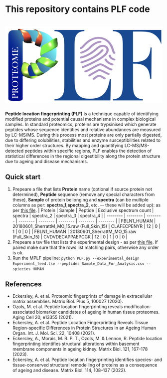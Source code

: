 # This repository contains PLF code

# ![Protein Locational Fingerprinter](assets/images/PLF.png) 
**Peptide location fingerprinting (PLF)** is a technique capable of identifying modified proteins and potential causal mechanisms in complex biological samples. In standard proteomics, proteins are trypsinised which generate peptides whose sequence identities and relative abundances are measured by LC-MS/MS. During this process most proteins are only partially digested, due to differing solubilities, stabilities and enzyme susceptibilities related to their higher order structures. By mapping and quantifying LC-MS/MS-detected peptides within specific regions, PLF enables the detection of statistical differences in the regional digestibility along the protein structure due to ageing and disease mechanisms.

## Quick start
1. Prepeare a file that lists **Protein** name (optional if source protein not determined), **Peptide** sequence (remove any special characters from these), **Sample** of protein belionging and **spectra** (can be multiple columns as per: **spectra_1**,**spectra_2**, etc. -- these will be added up): as per [this file](https://github.com/maxozo/MPLF/blob/mplf_package/Sample_Data/sample_inputs_small/Sample_Data_For_Analysis.csv).
| Protein |	Sample |	Peptide |	Exclusive spectrum count |	spectra |	spectra_2 |	spectra_3 |	spectra_4 |
| -------- |	-------- |	-------- |	-------- |	-------- |	-------- |	-------- |	-------- |
| FBLN1_HUMAN |	20180601_SherrattM_MO_15.raw (Full_Skin_15) |	CLAFECPENYR |	12 |	0 |	1 |	0 |	0 |
| FBLN1_HUMAN |	20180601_SherrattM_MO_15.raw (Full_Skin_15) |	CVDVDECAPPAEPCGK |	12 |	0 |	1 |	0 |	0 |
1. Prepeare a tsv file that lists the experimental design - as per [this file](https://github.com/maxozo/MPLF/blob/mplf_package/Sample_Data/sample_inputs_small/Experiment_feed.tsv). If paired make sure that the rows list matching pairs, otherwise any order is ok.
2. Run the MPLF pipeline:
    `python PLF.py --experimental_design Experiment_feed.tsv --peptides Sample_Data_For_Analysis.csv --spiecies HUMAN`


## References
* Eckersley, A. et al. Proteomic fingerprints of damage in extracellular matrix assemblies. Matrix Biol. Plus 5, 100027 (2020).
* Ozols, M. et al. Peptide location fingerprinting reveals modification-associated biomarker candidates of ageing in human tissue proteomes. Aging Cell 20, e13355 (2021).
* Eckersley, A. et al. Peptide Location Fingerprinting Reveals Tissue Region-specific Differences in Protein Structures in an Ageing Human Organ. Int. J. Mol. Sci. 22, 10408 (2021).
* Eckersley, A., Morais, M. R. P. T., Ozols, M. & Lennon, R. Peptide location fingerprinting identifies structural alterations within basement membrane components in ageing kidney. Matrix Biol. 121, 167–178 (2023).
* Eckersley, A. et al. Peptide location fingerprinting identifies species- and tissue-conserved structural remodelling of proteins as a consequence of ageing and disease. Matrix Biol. 114, 108–137 (2022).
